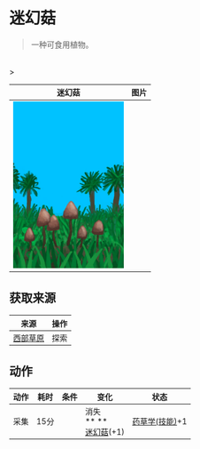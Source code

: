 # 迷幻菇  
> 一种可食用植物。  
<br>  
>   
  
  迷幻菇  |   图片   
 ----  |  ----:   
   |  <img decoding="async" src="Sprite/MagicMushroomsPlant.png" href="a.md" style="max-width:300px;max-height:300px;">   
  
## 获取来源  
来源  |  操作  
----  |  ----  
[西部草原](GrasslandsW.md)  |  探索  
## 动作  
动作  |  耗时  |  条件  |  变化  |  状态  
----  |  ----  |  ----  |  ----  |  ----  
采集<br>  |  15分  |    |  消失<br>**  **<br>  [迷幻菇](MagicMushrooms.md)(+1)<br>  |  [药草学(技能)](Skill_Herbology.md)+1  
